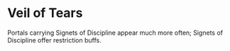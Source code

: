 # Veil of Tears

Portals carrying Signets of Discipline appear much more often; Signets of Discipline offer restriction buffs.

